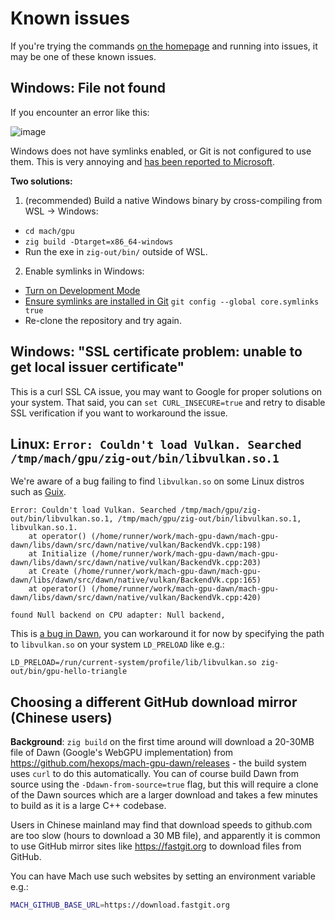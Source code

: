 # Known issues

If you're trying the commands [on the homepage](https://hexops.com/mach/) and running into issues, it may be one of these known issues.

## Windows: File not found

If you encounter an error like this:

![image](https://user-images.githubusercontent.com/3173176/160296281-0f68cfb9-65b0-4c0a-9623-2b2132f96a4b.png)

Windows does not have symlinks enabled, or Git is not configured to use them. This is very annoying and [has been reported to Microsoft](https://twitter.com/slimsag/status/1508114938933362688).

**Two solutions:**

1. (recommended) Build a native Windows binary by cross-compiling from WSL -> Windows:
  * `cd mach/gpu`
  * `zig build -Dtarget=x86_64-windows`
  * Run the exe in `zig-out/bin/` outside of WSL.
2. Enable symlinks in Windows:
  * [Turn on Development Mode](https://docs.microsoft.com/en-us/windows/apps/get-started/enable-your-device-for-development)
  * [Ensure symlinks are installed in Git](https://stackoverflow.com/a/59761201) `git config --global core.symlinks true`
  * Re-clone the repository and try again.

## Windows: "SSL certificate problem: unable to get local issuer certificate"

This is a curl SSL CA issue, you may want to Google for proper solutions on your system. That said, you can `set CURL_INSECURE=true` and retry to disable SSL verification if you want to workaround the issue.

## Linux: `Error: Couldn't load Vulkan. Searched /tmp/mach/gpu/zig-out/bin/libvulkan.so.1`

We're aware of a bug failing to find `libvulkan.so` on some Linux distros such as [Guix](https://guix.gnu.org/).

```
Error: Couldn't load Vulkan. Searched /tmp/mach/gpu/zig-out/bin/libvulkan.so.1, /tmp/mach/gpu/zig-out/bin/libvulkan.so.1, libvulkan.so.1.
    at operator() (/home/runner/work/mach-gpu-dawn/mach-gpu-dawn/libs/dawn/src/dawn/native/vulkan/BackendVk.cpp:198)
    at Initialize (/home/runner/work/mach-gpu-dawn/mach-gpu-dawn/libs/dawn/src/dawn/native/vulkan/BackendVk.cpp:203)
    at Create (/home/runner/work/mach-gpu-dawn/mach-gpu-dawn/libs/dawn/src/dawn/native/vulkan/BackendVk.cpp:165)
    at operator() (/home/runner/work/mach-gpu-dawn/mach-gpu-dawn/libs/dawn/src/dawn/native/vulkan/BackendVk.cpp:420)

found Null backend on CPU adapter: Null backend,
```

This is [a bug in Dawn](https://github.com/NixOS/nixpkgs/issues/150398), you can workaround it for now by specifying the path to `libvulkan.so` on your system `LD_PRELOAD` like e.g.:

```
LD_PRELOAD=/run/current-system/profile/lib/libvulkan.so zig-out/bin/gpu-hello-triangle
```

## Choosing a different GitHub download mirror (Chinese users)

**Background**: `zig build` on the first time around will download a 20-30MB file of Dawn (Google's WebGPU implementation) from https://github.com/hexops/mach-gpu-dawn/releases - the build system uses `curl` to do this automatically. You can of course build Dawn from source using the `-Ddawn-from-source=true` flag, but this will require a clone of the Dawn sources which are a larger download and takes a few minutes to build as it is a large C++ codebase.

Users in Chinese mainland may find that download speeds to github.com are too slow (hours to download a 30 MB file), and apparently it is common to use GitHub mirror sites like https://fastgit.org to download files from GitHub.

You can have Mach use such websites by setting an environment variable e.g.:

```sh
MACH_GITHUB_BASE_URL=https://download.fastgit.org
```
